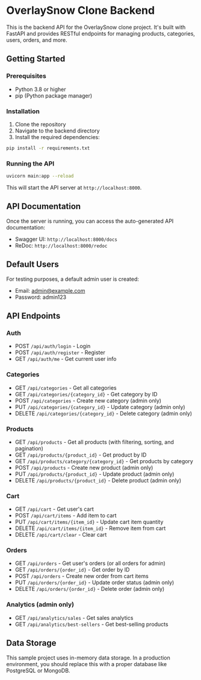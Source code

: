 
# OverlaySnow Clone Backend

This is the backend API for the OverlaySnow clone project. It's built with FastAPI and provides RESTful endpoints for managing products, categories, users, orders, and more.

## Getting Started

### Prerequisites

- Python 3.8 or higher
- pip (Python package manager)

### Installation

1. Clone the repository
2. Navigate to the backend directory
3. Install the required dependencies:

```bash
pip install -r requirements.txt
```

### Running the API

```bash
uvicorn main:app --reload
```

This will start the API server at `http://localhost:8000`.

## API Documentation

Once the server is running, you can access the auto-generated API documentation:

- Swagger UI: `http://localhost:8000/docs`
- ReDoc: `http://localhost:8000/redoc`

## Default Users

For testing purposes, a default admin user is created:

- Email: admin@example.com
- Password: admin123

## API Endpoints

### Auth
- POST `/api/auth/login` - Login
- POST `/api/auth/register` - Register
- GET `/api/auth/me` - Get current user info

### Categories
- GET `/api/categories` - Get all categories
- GET `/api/categories/{category_id}` - Get category by ID
- POST `/api/categories` - Create new category (admin only)
- PUT `/api/categories/{category_id}` - Update category (admin only)
- DELETE `/api/categories/{category_id}` - Delete category (admin only)

### Products
- GET `/api/products` - Get all products (with filtering, sorting, and pagination)
- GET `/api/products/{product_id}` - Get product by ID
- GET `/api/products/category/{category_id}` - Get products by category
- POST `/api/products` - Create new product (admin only)
- PUT `/api/products/{product_id}` - Update product (admin only)
- DELETE `/api/products/{product_id}` - Delete product (admin only)

### Cart
- GET `/api/cart` - Get user's cart
- POST `/api/cart/items` - Add item to cart
- PUT `/api/cart/items/{item_id}` - Update cart item quantity
- DELETE `/api/cart/items/{item_id}` - Remove item from cart
- DELETE `/api/cart/clear` - Clear cart

### Orders
- GET `/api/orders` - Get user's orders (or all orders for admin)
- GET `/api/orders/{order_id}` - Get order by ID
- POST `/api/orders` - Create new order from cart items
- PUT `/api/orders/{order_id}` - Update order status (admin only)
- DELETE `/api/orders/{order_id}` - Delete order (admin only)

### Analytics (admin only)
- GET `/api/analytics/sales` - Get sales analytics
- GET `/api/analytics/best-sellers` - Get best-selling products

## Data Storage

This sample project uses in-memory data storage. In a production environment, you should replace this with a proper database like PostgreSQL or MongoDB.
